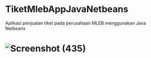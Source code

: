 # TiketMlebAppJavaNetbeans
Aplikasi penjualan tiket pada perusahaan MLEB menggunakan Java Netbeans
# ![Screenshot (435)](https://user-images.githubusercontent.com/54210017/79094362-7414e100-7d81-11ea-97dd-16e5d0955a76.png)

